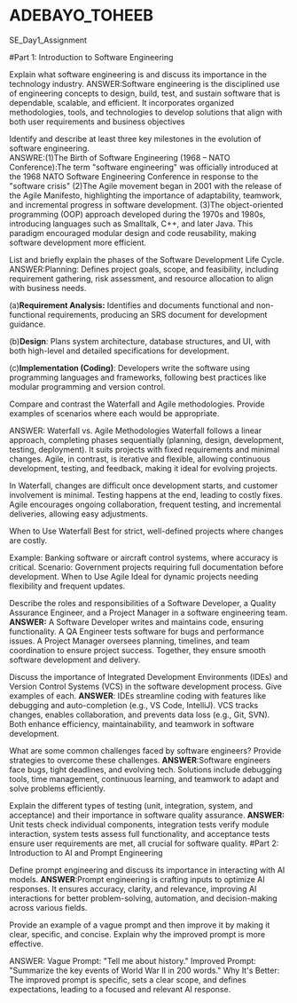 # ADEBAYO_TOHEEB
SE_Day1_Assignment

#Part 1: Introduction to Software Engineering

Explain what software engineering is and discuss its importance in the technology industry. 
ANSWER:Software engineering is the disciplined use of engineering concepts to design, build, test, and sustain software that is dependable, scalable, and efficient. It incorporates organized methodologies, tools, and technologies to develop solutions that align with both user requirements and business objectives

Identify and describe at least three key milestones in the evolution of software engineering.  
ANSWRE:(1)The Birth of Software Engineering (1968 – NATO Conference):The term "software engineering" was officially introduced at the 1968 NATO Software Engineering Conference in response to the "software crisis"
(2)The Agile movement began in 2001 with the release of the Agile Manifesto, highlighting the importance of adaptability, teamwork, and incremental progress in software development.
(3)The object-oriented programming (OOP) approach developed during the 1970s and 1980s, introducing languages such as Smalltalk, C++, and later Java. This paradigm encouraged modular design and code reusability, making software development more efficient.


List and briefly explain the phases of the Software Development Life Cycle.
ANSWER:Planning: Defines project goals, scope, and feasibility, including requirement gathering, risk assessment, and resource allocation to align with business needs.

(a)**Requirement Analysis:** Identifies and documents functional and non-functional requirements, producing an SRS document for development guidance.

(b)**Design**: Plans system architecture, database structures, and UI, with both high-level and detailed specifications for development.

(c)**Implementation (Coding)**: Developers write the software using programming languages and frameworks, following best practices like modular programming and version control.


Compare and contrast the Waterfall and Agile methodologies. Provide examples of scenarios where each would be appropriate.

ANSWER:
Waterfall vs. Agile Methodologies
Waterfall follows a linear approach, completing phases sequentially (planning, design, development, testing, deployment). It suits projects with fixed requirements and minimal changes. Agile, in contrast, is iterative and flexible, allowing continuous development, testing, and feedback, making it ideal for evolving projects.

In Waterfall, changes are difficult once development starts, and customer involvement is minimal. Testing happens at the end, leading to costly fixes. Agile encourages ongoing collaboration, frequent testing, and incremental deliveries, allowing easy adjustments.

When to Use Waterfall
Best for strict, well-defined projects where changes are costly.

Example: Banking software or aircraft control systems, where accuracy is critical.
Scenario: Government projects requiring full documentation before development.
When to Use Agile
Ideal for dynamic projects needing flexibility and frequent updates.

Describe the roles and responsibilities of a Software Developer, a Quality Assurance Engineer, and a Project Manager in a software engineering team.
**ANSWER:** A Software Developer writes and maintains code, ensuring functionality. A QA Engineer tests software for bugs and performance issues. A Project Manager oversees planning, timelines, and team coordination to ensure project success. Together, they ensure smooth software development and delivery.

Discuss the importance of Integrated Development Environments (IDEs) and Version Control Systems (VCS) in the software development process. Give examples of each.
**ANSWER**:
IDEs streamline coding with features like debugging and auto-completion (e.g., VS Code, IntelliJ). VCS tracks changes, enables collaboration, and prevents data loss (e.g., Git, SVN). Both enhance efficiency, maintainability, and teamwork in software development.

What are some common challenges faced by software engineers? Provide strategies to overcome these challenges.
**ANSWER**:Software engineers face bugs, tight deadlines, and evolving tech. Solutions include debugging tools, time management, continuous learning, and teamwork to adapt and solve problems efficiently.

Explain the different types of testing (unit, integration, system, and acceptance) and their importance in software quality assurance.
**ANSWER:** Unit tests check individual components, integration tests verify module interaction, system tests assess full functionality, and acceptance tests ensure user requirements are met, all crucial for software quality.
#Part 2: Introduction to AI and Prompt Engineering

Define prompt engineering and discuss its importance in interacting with AI models.
**ANSWER**:Prompt engineering is crafting inputs to optimize AI responses. It ensures accuracy, clarity, and relevance, improving AI interactions for better problem-solving, automation, and decision-making across various fields.

Provide an example of a vague prompt and then improve it by making it clear, specific, and concise. Explain why the improved prompt is more effective.

ANSWER:
Vague Prompt: "Tell me about history."
Improved Prompt: "Summarize the key events of World War II in 200 words."
Why It's Better: The improved prompt is specific, sets a clear scope, and defines expectations, leading to a focused and relevant AI response.

